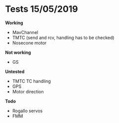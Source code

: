 # Tests 15/05/2019

**Working**
* MavChannel
* TMTC (send and rcv, handling has to be checked)
* Nosecone motor

**Not working**
* GS

**Untested**

* TMTC TC handling
* GPS
* Motor direction

**Todo**

* Rogallo servos
* FMM

